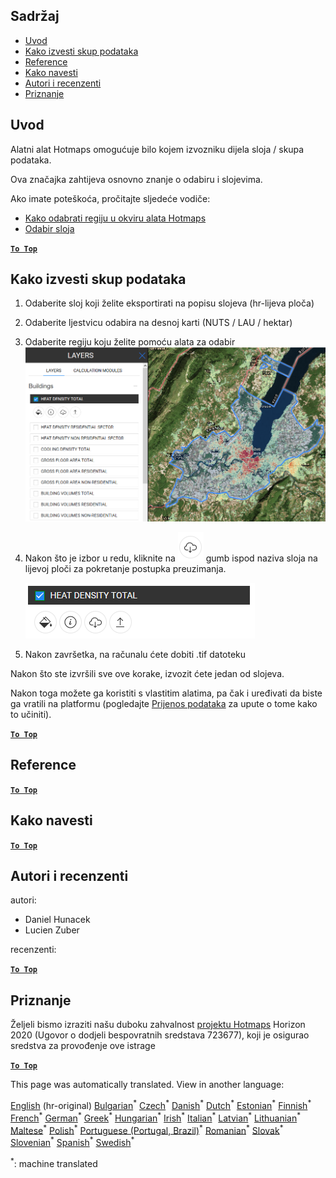 <h2> Sadržaj </h2><ul><li> <a href="#Introduction">Uvod</a> </li><li> <a href="#How-to-export-a-dataset">Kako izvesti skup podataka</a> </li><li> <a href="#References">Reference</a> </li><li> <a href="#How-to-cite">Kako navesti</a> </li><li> <a href="#Authors-and-reviewers">Autori i recenzenti</a> </li><li> <a href="#Acknowledgement">Priznanje</a> </li></ul><h2> Uvod </h2><p> Alatni alat Hotmaps omogućuje bilo kojem izvozniku dijela sloja / skupa podataka. </p><p> Ova značajka zahtijeva osnovno znanje o odabiru i slojevima. </p><p> Ako imate poteškoća, pročitajte sljedeće vodiče: </p><ul><li> <a href="How-to-select-a-region-in-the-Hotmaps-toolbox">Kako odabrati regiju u okviru alata Hotmaps</a> </li><li> <a href="Layer-section">Odabir sloja</a> </li></ul><p><ins> <code><strong><a href="#table-of-contents">To Top</a></strong></code> </ins> </p><h2> Kako izvesti skup podataka </h2><ol><li><p> Odaberite sloj koji želite eksportirati na popisu slojeva (hr-lijeva ploča) </p></li><li><p> Odaberite ljestvicu odabira na desnoj karti (NUTS / LAU / hektar) </p></li><li><p> Odaberite regiju koju želite pomoću alata za odabir <img alt="export_selection" src="images/export_selection.png"/></p></li><li><p> Nakon što je izbor u redu, kliknite na <img alt="gumb za izvoz" src="images/layer-export-btn.png"/> gumb ispod naziva sloja na lijevoj ploči za pokretanje postupka preuzimanja. </p><p><img alt="opcije slojeva" src="images/layer-options.png"/></p></li><li><p> Nakon završetka, na računalu ćete dobiti .tif datoteku </p></li></ol><p> Nakon što ste izvršili sve ove korake, izvozit ćete jedan od slojeva. </p><p> Nakon toga možete ga koristiti s vlastitim alatima, pa čak i uređivati da biste ga vratili na platformu (pogledajte <a href="Data_upload">Prijenos podataka</a> za upute o tome kako to učiniti). </p><p><ins> <code><strong><a href="#table-of-contents">To Top</a></strong></code> </ins> </p><h2> Reference </h2><p><ins> <code><strong><a href="#table-of-contents">To Top</a></strong></code> </ins> </p><h2> Kako navesti </h2><p><ins> <code><strong><a href="#table-of-contents">To Top</a></strong></code> </ins> </p><h2> Autori i recenzenti </h2><p> autori: </p><ul><li> Daniel Hunacek </li><li> Lucien Zuber </li></ul><p> recenzenti: </p><p><ins> <code><strong><a href="#table-of-contents">To Top</a></strong></code> </ins> </p><h2> Priznanje </h2><p> Željeli bismo izraziti našu duboku zahvalnost <a href="https://www.hotmaps-project.eu">projektu Hotmaps</a> Horizon 2020 (Ugovor o dodjeli bespovratnih sredstava 723677), koji je osigurao sredstva za provođenje ove istrage </p><p><ins> <code><strong><a href="#table-of-contents">To Top</a></strong></code> </ins> </p>

This page was automatically translated. View in another language:

[English](en-Data-export-functionalities) (hr-original) [Bulgarian](bg-Data-export-functionalities)<sup>\*</sup>  [Czech](cs-Data-export-functionalities)<sup>\*</sup> [Danish](da-Data-export-functionalities)<sup>\*</sup> [Dutch](nl-Data-export-functionalities)<sup>\*</sup> [Estonian](et-Data-export-functionalities)<sup>\*</sup> [Finnish](fi-Data-export-functionalities)<sup>\*</sup> [French](fr-Data-export-functionalities)<sup>\*</sup> [German](de-Data-export-functionalities)<sup>\*</sup> [Greek](el-Data-export-functionalities)<sup>\*</sup> [Hungarian](hu-Data-export-functionalities)<sup>\*</sup> [Irish](ga-Data-export-functionalities)<sup>\*</sup> [Italian](it-Data-export-functionalities)<sup>\*</sup> [Latvian](lv-Data-export-functionalities)<sup>\*</sup> [Lithuanian](lt-Data-export-functionalities)<sup>\*</sup> [Maltese](mt-Data-export-functionalities)<sup>\*</sup> [Polish](pl-Data-export-functionalities)<sup>\*</sup> [Portuguese (Portugal, Brazil)](pt-Data-export-functionalities)<sup>\*</sup> [Romanian](ro-Data-export-functionalities)<sup>\*</sup> [Slovak](sk-Data-export-functionalities)<sup>\*</sup> [Slovenian](sl-Data-export-functionalities)<sup>\*</sup> [Spanish](es-Data-export-functionalities)<sup>\*</sup> [Swedish](sv-Data-export-functionalities)<sup>\*</sup> 

<sup>\*</sup>: machine translated
